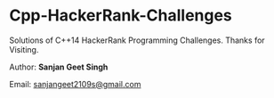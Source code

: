 # Cpp-HackerRank-Challenges

Solutions of C++14 HackerRank Programming Challenges. Thanks for Visiting.

Author: **Sanjan Geet Singh**

Email: [sanjangeet2109s@gmail.com](sanjangeet2109s@gmail.com)
